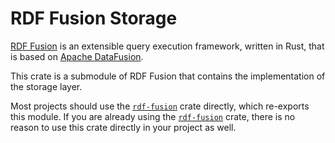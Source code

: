 RDF Fusion Storage
======

[RDF Fusion][rdf-fusion] is an extensible query execution framework, written in Rust, that is based
on [Apache DataFusion][df].

This crate is a submodule of RDF Fusion that contains the implementation of the storage layer.

Most projects should use the [`rdf-fusion`] crate directly, which re-exports this module. If you are already using the
[`rdf-fusion`] crate, there is no reason to use this crate directly in your project as well.

[df]: https://crates.io/crates/datafusion

[rdf-fusion]: https://crates.io/crates/rdf-fusion

[`rdf-fusion`]: https://crates.io/crates/rdf-fusion